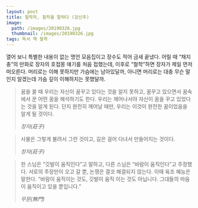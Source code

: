 ```yaml
---
layout: post
title: 철학자, 철학을 말하다 (강신주)
image:
  path: /images/20190326.jpg
  thumbnail: /images/20190326.jpg
tags: 독서 책 철학
---
```


열어 보니 특별한 내용이 없는 명언 모음집이고 장수도 적어 금새 끝냈다. 어릴 때 “채지충”의 만화로 장자의 호접몽 얘기를 처음 접했는데, 이후로 “철학”하면 장자가 제일 먼저 떠오른다. 머리로는 이해 못하지만 가슴에는 남아있달까, 아니면 머리로는 대충 무슨 말인지 알겠는데 가슴 깊이 이해하지는 못했달까.

> 꿈을 꿀 때 우리는 자신이 꿈꾸고 있다는 것을 알지 못하고, 꿈꾸고 있으면서 꿈속에서 꾼 어떤 꿈을 해석하기도 한다. 우리는 깨어나서야 자신이 꿈을 꾸고 있었다는 것을 알게 된다. 단지 완전히 깨어날 때만, 우리는 이것이 완전한 꿈이었음을 알게 될 것이다.
> 
> <cite>장자(莊子)</cite>

> 사물은 그렇게 불려서 그런 것이고, 길은 걸어 다녀서 만들어지는 것이다.
> 
> <cite>장자(莊子)</cite>

> 한 스님은 “깃발이 움직인다”고 말하고, 다른 스님은 “바람이 움직인다”고 주장했다. 서로의 주장만이 오고 갈 뿐, 논쟁은 결코 해결되지 않는다. 이때 육조 혜능은 말한다. “바람이 움직이는 것도, 깃발이 움직 이는 것도 아닙니다. 그대들의 마음이 움직이고 있을 뿐입니다.”
> 
> <cite>무문(無門)</cite>